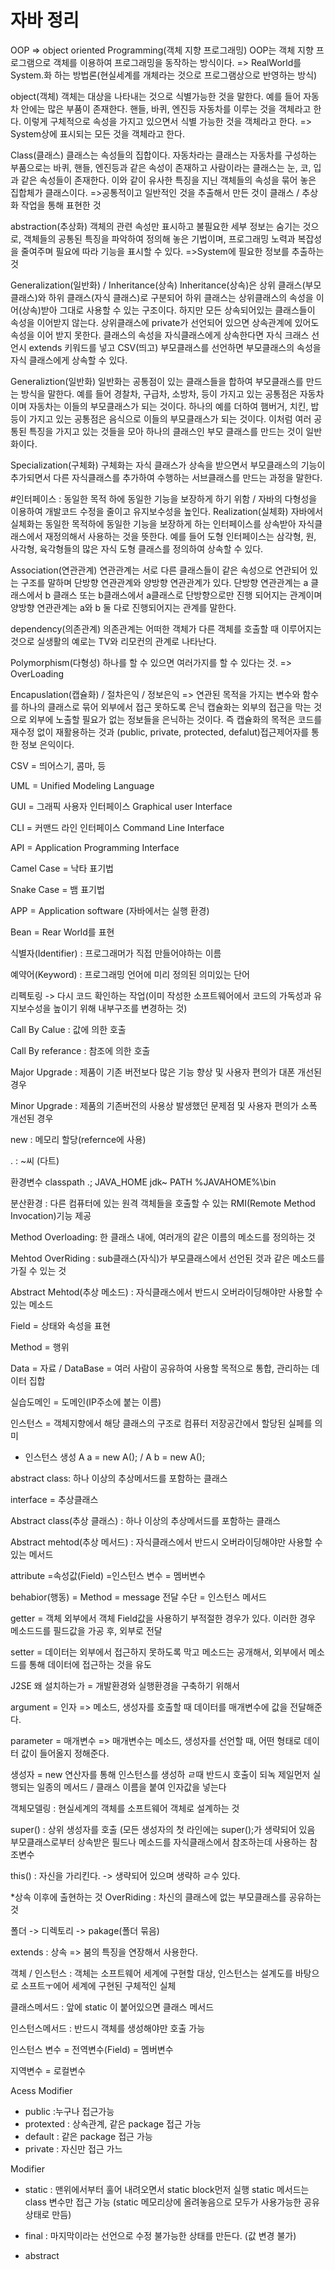 # 자바 정리
OOP => object oriented Programming(객체 지향 프로그래밍)
OOP는 객체 지향 프로그램으로 객체를 이용하여 프로그래밍을 동작하는 방식이다.
=> RealWorld를 System.화 하는 방법론(현실세계를 개체라는 것으로 프로그램상으로 반영하는 방식)

object(객체)
객체는 대상을 나타내는 것으로 식별가능한 것을 말한다. 예를 들어 자동차 안에는 많은 부품이 존재한다. 핸들, 바퀴, 엔진등 자동차를 이루는 것을 객체라고 한다.  이렇게 구체적으로 속성을 가지고 있으면서 식별 가능한 것을 객체라고 한다. 
=> System상에 표시되는 모든 것을 객체라고 한다.

Class(클래스)
클래스는 속성들의 집합이다. 자동차라는 클래스는 자동차를 구성하는 부품으로는 바퀴, 핸들, 엔진등과 같은 속성이 존재하고 사람이라는 클래스는 눈, 코, 입 과 같은 속성들이 존재한다. 이와 같이 유사한 특징을 지닌 객체들의 속성을 묶어 놓은 집합체가 클래스이다.
=>공통적이고 일반적인 것을 추출해서 만든 것이 클래스 / 추상화 작업을 통해 표현한 것

abstraction(추상화)
객체의 관련 속성만 표시하고 불필요한 세부 정보는 숨기는 것으로,  객체들의 공통된 특징을 파악하여 정의해 놓은 기법이며,  프로그래밍 노력과 복잡성을 줄여주며 필요에 따라 기능을 표시할 수 있다.
=>System에 필요한 정보를 추출하는 것

Generalization(일반화) / Inheritance(상속)
Inheritance(상속)은 상위 클래스(부모 클래스)와 하위 클래스(자식 클래스)로 구분되어 하위 클래스는 상위클래스의 속성을 이어(상속)받아 그대로 사용할 수 있는 구조이다. 하지만 모든 상속되어있는 클래스들이 속성을 이어받지 않는다. 상위클래스에 private가 선언되어 있으면 상속관계에 있어도 속성을 이어 받지 못한다. 클래스의 속성을 자식클래스에게 상속한다면 자식 크래스 선언시 extends 키워드를 넣고 CSV(띄고) 부모클래스를 선언하면 부모클래스의 속성을 자식 클래스에게 상속할 수 있다.

Generaliztion(일반화)
일반화는 공통점이 있는 클래스들을 합하여 부모클래스를 만드는 방식을 말한다. 예를 들어 경찰차, 구급차, 소방차, 등이 가지고 있는 공통점은 자동차이며 자동차는 이들의 부모클래스가 되는 것이다. 하나의 예를 더하여 햄버거, 치킨, 밥 등이 가지고 있는 공통점은 음식으로 이들의 부모클래스가 되는 것이다. 이처럼 여러 공통된 특징을 가지고 있는 것들을 모아 하나의 클래스인 부모 클래스를 만드는 것이 일반화이다.

Specialization(구체화)
구체화는 자식 클래스가 상속을 받으면서 부모클래스의 기능이 추가되면서 다른 자식클래스를 추가하여 수행하는 서브클래스를 만드는 과정을 말한다.

#인터페이스 : 동일한 목적 하에 동일한 기능을 보장하게 하기 위함 / 자바의 다형성을 이용하여 개발코드 수정을 줄이고 유지보수성을 높인다.
Realization(실체화)
자바에서 실체화는 동일한 목적하에 동일한 기능을 보장하게 하는 인터페이스를 상속받아 자식클래스에서 재정의해서 사용하는 것을 뜻한다. 예를 들어 도형 인터페이스는 삼각형, 원, 사각형, 육각형들의 많은 자식 도형 클래스를 정의하여 상속할 수 있다.

Association(연관관계)
연관관계는 서로 다른 클래스들이 같은 속성으로 연관되어 있는 구조를 말하며 단방향 연관관계와 양방향 연관관계가 있다. 단방향 연관관계는 a 클래스에서 b 클래스 또는 b클래스에서 a클래스로 단방향으로만 진행 되어지는 관계이며 양방향 연관관계는 a와 b 둘 다로 진행되어지는 관계를 말한다.

dependency(의존관계)
의존관계는 어떠한 객체가 다른 객체를 호출할 때 이루어지는 것으로 실생활의 예로는 TV와 리모컨의 관계로 나타난다.

Polymorphism(다형성)
하나를 할 수 있으면 여러가지를 할 수 있다는 것. => OverLoading

Encapuslation(캡슐화) / 절차은익 / 정보은익
=> 연관된 목적을 가지는 변수와 함수를 하나의 클래스로 묶어 외부에서 접근 못하도록 은닉
캡슐화는 외부의 접근을 막는 것으로 외부에 노출할 필요가 없는 정보들을 은닉하는 것이다. 즉 캡슐화의 목적은 코드를 재수정 없이 재활용하는 것과 (public, private, protected, defalut)접근제어자를 통한 정보 은익이다.

CSV = 띄어스기, 콤마, 등

UML = Unified Modeling Language

GUI = 그래픽 사용자 인터페이스 Graphical user Interface

CLI = 커맨드 라인 인터페이스 Command Line Interface

API = Application Programming Interface

Camel Case = 낙타 표기법

Snake Case  = 뱀 표기법

APP = Application software (자바에서는 실행 환경)

Bean = Rear World를 표현

식별자(Identifier) : 프로그래머가 직접 만들어야하는 이름

예약어(Keyword) : 프로그래밍 언어에 미리 정의된 의미있는 단어

리펙토링 -> 다시 코드 확인하는 작업(이미 작성한 소프트웨어에서 코드의 가독성과 유지보수성을 높이기 위해 내부구조를 변경하는 것)

Call By Calue : 값에 의한 호출

Call By referance : 참조에 의한 호출

Major Upgrade : 제품이 기존 버전보다 많은 기능 향상 및 사용자 편의가 대폰 개선된 경우

Minor Upgrade : 제품의 기존버전의 사용상 발생했던 문제점 및 사용자 편의가 소폭 개선된 경우

new : 메모리 할당(refernce에 사용)

. : ~씨 (다트)

환경변수 classpath .;	JAVA_HOME	jdk~
			PATH	%JAVAHOME%\bin

분산환경 : 다른 컴퓨터에 있는 원격 객체들을 호출할 수 있는 RMI(Remote Method Invocation)기능 제공

Method Overloading: 한 클래스 내에, 여러개의 같은 이름의 메소드를 정의하는 것

Mehtod OverRiding : sub클래스(자식)가 부모클래스에서 선언된 것과 같은 메소드를 가질 수 있는 것

Abstract Mehtod(추상 메소드) : 자식클래스에서 반드시 오버라이딩해야만 사용할 수 있는 메소드

Field = 상태와 속성을 표현

Method = 행위

Data = 자료 /  DataBase = 여러 사람이 공유하여 사용할 목적으로 통합, 관리하는 데이터 집합

실습도메인 = 도메인(IP주소에 붙는 이름)

인스턴스 = 객체지향에서 해당 클래스의 구조로 컴퓨터 저장공간에서 할당된 실페를 의미

* 인스턴스 생성 A a = new A();  / A b = new A();

abstract class: 하나 이상의 추상메서드를 포함하는 클래스

interface = 추상클래스

Abstract class(추상 클래스) : 하나 이상의 추상메서드를 포함하는 클래스

Abstract mehtod(추상 메서드) : 자식클래스에서 반드시 오버라이딩해야만 사용할 수 있는 메서드

attribute =속성값(Field)  =인스턴스 변수 = 멤버변수

behabior(행동) = Method = message 전달 수단 = 인스턴스 메서드

getter = 객체 외부에서 객체 Field값을 사용하기 부적절한 경우가 있다. 이러한 경우 메소드드를 필드값을 가공 후, 외부로 전달

setter = 데이터는 외부에서 접근하지 못하도록 막고 메소드는 공개해서, 외부에서 메소드를 통해 데이터에 접근하는 것을 유도

J2SE 왜 설치하는가 = 개발환경와 실행환경을 구축하기 위해서

argument = 인자
=> 메소드, 생성자를 호출할 때 데이터를 매개변수에 값을 전달해준다.

parameter = 매개변수
=> 매개변수는 메소드, 생성자를 선언할 때, 어떤 형태로 데이터 값이 들어올지 정해준다.

생성자 = new 연산자를 통해 인스턴스를 생성하 ㄹ때 반드시 호출이 되녹 제일먼저 실행되는 일종의 메서드 / 클래스 이름을 붙여 인자값을 넣는다

객체모델링 : 현실세계의 객체를 소프트웨어 객체로 설계하는 것

super() : 상위 생성자를 호출 (모든 생성자의 첫 라인에는 super();가 생략되어 있음
	부모클래스로부터 상속받은 필드나 메소드를 자식클래스에서 참조하는데 사용하는 참조변수

this() : 자신을 가리킨다. -> 생략되어 있으며 생략하 ㄹ수 있다.

*상속 이후에 출현하는 것
OverRiding :  차신의 클래스에 없는 부모클래스를 공유하는 것

폴더 -> 디렉토리 -> pakage(폴더 묶음)

extends : 상속 => 붐의 특징을 연장해서 사용한다.

객체 / 인스턴스 : 객체는 소프트웨어 세계에 구현할 대상, 인스턴스는 설계도를 바탕으로 소프트ㅜ에어 세계에 구현된 구체적인 실체

클래스메서드 : 앞에 static 이 붙어있으면 클래스 메서드

인스턴스메서드 : 반드시 객체를 생성해야만 호출 가능

인스턴스 변수 = 전역변수(Field) = 멤버변수

지역변수 = 로컬변수

Acess Modifier 
- public :누구나 접근가능
- protexted : 상속관계, 같은 package 접근 가능
- default : 같은 package 접근 가능
- private : 자신만 접근 가느

Modifier
- static : 맨위에서부터 훌어 내려오면서 static block먼저 실행
	static 메서드는 class 변수만 접근 가능
	(static 메모리상에 올려놓음으로 모두가 사용가능한 공유 상태로 만듬)

- final : 마지막이라는 선언으로 수정 불가능한 상태를 만든다. (값 변경 불가)
- abstract
